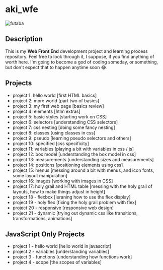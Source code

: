 # aki_wfe

![futaba](https://vignette.wikia.nocookie.net/megamitensei/images/d/df/PQ2_Futaba_Sakura.png/revision/latest/scale-to-width-down/300?cb=20180901214125)

## Description 

This is my **Web Front End** development project and learning process repository. Feel free to look through it, I suppose, if you find anything of worth here. I'm going to become a god of coding someday, or something, but don't expect that to happen anytime soon 😂.

## Projects

- project 1: hello world [first HTML basics]
- project 2: more world [part two of basics]
- project 3: my first web page [basics review]
- project 4: elements [htlm extras]
- project 5: basic styles [starting work on CSS]
- project 6: selectors [understanding CSS selectors]
- project 7: css nesting [doing some fancy nesting]
- project 8: classes [using classes in css]
- project 9: pseudo [learning pseudo selectors and others]
- project 10: specified [css specificity]
- project 11: variables [playing a bit with variables in css / js]
- project 12: box model [understanding the box model in css]
- project 13: measurements [understanding sizes and measurements]
- project 14: positions [positioning elements using css]
- project 15: menus [messing around a bit with menus, and icon fonts, some layout manipulation]
- project 16: images [working with images in CSS]
- project 17: holy grail and HTML table [messing with the holy grail of layouts, how to make things adjust in height]
- project 18 - flexbox [leraning how to use the flex display]
- project 19 - holy flex [fixing the holy grail problem with flex]
- project 20 - responsive [responsive web design]
- project 21 - dynamic [trying out dynamic css like transitions, transformations, animations]

## JavaScript Only Projects

- project 1 - hello world [hello world in javascript]
- project 2 - variables [understanding variables]
- project 3 - functions [understanding how functions work]
- project 4 - scope [the scopes of variables]